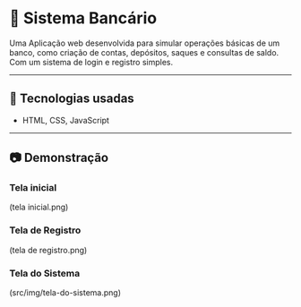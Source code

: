 # 📌 Sistema Bancário

Uma Aplicação web desenvolvida para simular operações básicas de um banco, como criação de contas, depósitos, saques e consultas de saldo. Com um sistema de login e registro simples.

---

## 🚀 Tecnologias usadas  
- HTML, CSS, JavaScript  

---

## 📷 Demonstração  

### Tela inicial  
(tela inicial.png) 

### Tela de Registro
(tela de registro.png)

### Tela do Sistema
(src/img/tela-do-sistema.png)

